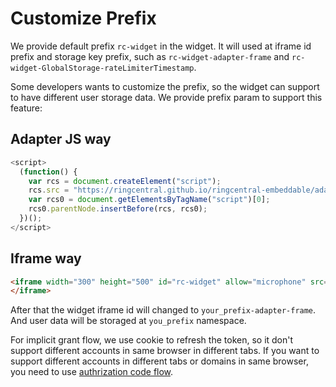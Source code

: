 # Customize Prefix

We provide default prefix `rc-widget` in the widget. It will used at iframe id prefix and storage key prefix, such as `rc-widget-adapter-frame` and `rc-widget-GlobalStorage-rateLimiterTimestamp`.

Some developers wants to customize the prefix, so the widget can support to have different user storage data. We provide prefix param to support this feature:

## Adapter JS way

```js
<script>
  (function() {
    var rcs = document.createElement("script");
    rcs.src = "https://ringcentral.github.io/ringcentral-embeddable/adapter.js?prefix=your_prefix";
    var rcs0 = document.getElementsByTagName("script")[0];
    rcs0.parentNode.insertBefore(rcs, rcs0);
  })();
</script>
```

## Iframe way

```html
<iframe width="300" height="500" id="rc-widget" allow="microphone" src="https://ringcentral.github.io/ringcentral-embeddable/app.html?prefix=your_prefix">
</iframe>
```

After that the widget iframe id will changed to `your_prefix-adapter-frame`. And user data will be storaged at `you_prefix` namespace.

For implicit grant flow, we use cookie to refresh the token, so it don't support different accounts in same browser in different tabs. If you want to support different accounts in different tabs or domains in same browser, you need to use [authrization code flow](config-client-id-and-secret.md).
